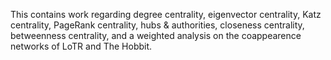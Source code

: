 This contains work regarding degree centrality, eigenvector centrality, Katz centrality, PageRank centrality, hubs & authorities, closeness centrality, betweenness centrality, and a weighted analysis on the coappearence networks of LoTR and The Hobbit.
